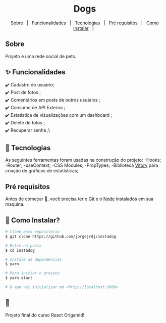<h1 align="center">Dogs</h1>

<p align="center">
  <a href="#dart-sobre">Sobre</a> &#xa0; | &#xa0; 
  <a href="#sparkles-funcionalidades">Funcionalidades</a> &#xa0; | &#xa0;
  <a href="#rocket-tecnologias">Tecnologias</a> &#xa0; | &#xa0;
  <a href="#white_check_mark-pré-requesitos">Pré requisitos</a> &#xa0; | &#xa0;
  <a href="#checkered_flag-começando">Como Instalar</a> &#xa0; | &#xa0;
</p>

## Sobre ##

Projeto é uma rede social de pets.

## :sparkles: Funcionalidades ##

:heavy_check_mark: Cadastro do usuário;\
:heavy_check_mark: Post de fotos ;\
:heavy_check_mark: Comentários em posts de outros usuários  ;\
:heavy_check_mark: Consumo de API Externa  ;\
:heavy_check_mark: Estatistica de vizualizações com um dashboard ;\
:heavy_check_mark: Delete de fotos ;\
:heavy_check_mark: Recuperar senha ;\

## :rocket: Tecnologias ##

As seguintes ferramentas foram usadas na construção do projeto:
-Hooks;
-Router;
-useContext;
-CSS Modules;
-PropTypes;
-Biblioteca [Vitory](about:blank) para criação de gráficos de estatísticas;


## Pré requisitos ##

Antes de começar :checkered_flag:, você precisa ter o [Git](https://git-scm.com) e o [Node](https://nodejs.org/en/) instalados em sua maquina.

## :checkered_flag: Como Instalar? ##

```bash
# Clone este repositório
$ git clone https://github.com/jorgejrdj/instadog

# Entre na pasta
$ cd instadog

# Instale as dependências
$ yarn

# Para iniciar o projeto
$ yarn start

# O app vai inicializar em <http://localhost:3000>
```

## :memo:  ##
Projeto final do curso React Origamid!